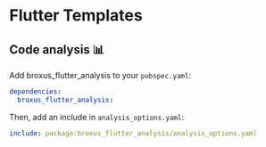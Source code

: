# Flutter Templates

## Code analysis 📊

Add broxus_flutter_analysis to your `pubspec.yaml`:

```yaml
dependencies:
  broxus_flutter_analysis:
```

Then, add an include in `analysis_options.yaml`:

```yaml
include: package:broxus_flutter_analysis/analysis_options.yaml
```
